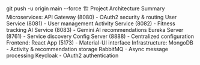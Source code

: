git push -u origin main --force
🏗️ Project Architecture Summary
Microservices:
API Gateway (8080) - OAuth2 security & routing
User Service (8081) - User management
Activity Service (8082) - Fitness tracking
AI Service (8083) - Gemini AI recommendations
Eureka Server (8761) - Service discovery
Config Server (8888) - Centralized configuration
Frontend:
React App (5173) - Material-UI interface
Infrastructure:
MongoDB - Activity & recommendation storage
RabbitMQ - Async message processing
Keycloak - OAuth2 authentication